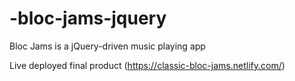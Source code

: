 # -bloc-jams-jquery
Bloc Jams is a jQuery-driven music playing app

Live deployed final product (https://classic-bloc-jams.netlify.com/)
